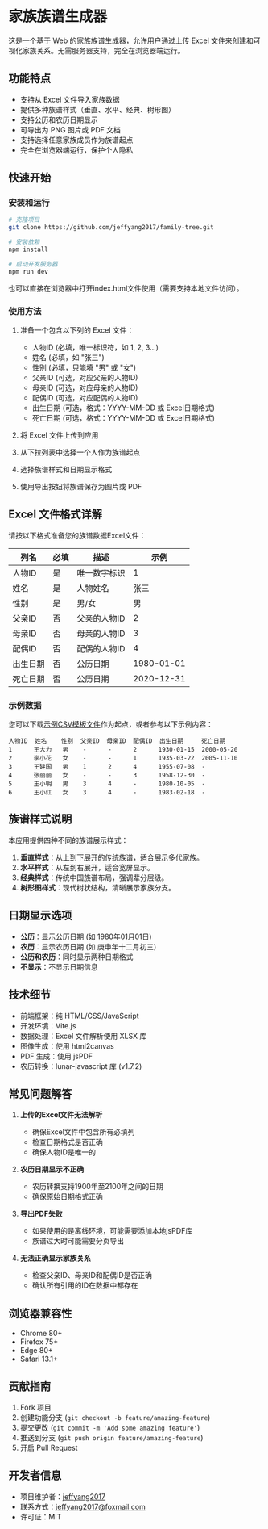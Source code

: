 # 家族族谱生成器

这是一个基于 Web 的家族族谱生成器，允许用户通过上传 Excel 文件来创建和可视化家族关系。无需服务器支持，完全在浏览器端运行。

## 功能特点

- 支持从 Excel 文件导入家族数据
- 提供多种族谱样式（垂直、水平、经典、树形图）
- 支持公历和农历日期显示
- 可导出为 PNG 图片或 PDF 文档
- 支持选择任意家族成员作为族谱起点
- 完全在浏览器端运行，保护个人隐私

## 快速开始

### 安装和运行

```bash
# 克隆项目
git clone https://github.com/jeffyang2017/family-tree.git

# 安装依赖
npm install

# 启动开发服务器
npm run dev
```

也可以直接在浏览器中打开index.html文件使用（需要支持本地文件访问）。

### 使用方法

1. 准备一个包含以下列的 Excel 文件：
   - 人物ID (必填，唯一标识符，如 1, 2, 3...)
   - 姓名 (必填，如 "张三")
   - 性别 (必填，只能填 "男" 或 "女")
   - 父亲ID (可选，对应父亲的人物ID)
   - 母亲ID (可选，对应母亲的人物ID)
   - 配偶ID (可选，对应配偶的人物ID)
   - 出生日期 (可选，格式：YYYY-MM-DD 或 Excel日期格式)
   - 死亡日期 (可选，格式：YYYY-MM-DD 或 Excel日期格式)

2. 将 Excel 文件上传到应用
3. 从下拉列表中选择一个人作为族谱起点
4. 选择族谱样式和日期显示格式
5. 使用导出按钮将族谱保存为图片或 PDF

## Excel 文件格式详解

请按以下格式准备您的族谱数据Excel文件：

| 列名 | 必填 | 描述 | 示例 |
|------|-----|------|------|
| 人物ID | 是 | 唯一数字标识 | 1 |
| 姓名 | 是 | 人物姓名 | 张三 |
| 性别 | 是 | 男/女 | 男 |
| 父亲ID | 否 | 父亲的人物ID | 2 |
| 母亲ID | 否 | 母亲的人物ID | 3 |
| 配偶ID | 否 | 配偶的人物ID | 4 |
| 出生日期 | 否 | 公历日期 | 1980-01-01 |
| 死亡日期 | 否 | 公历日期 | 2020-12-31 |

### 示例数据

您可以下载[示例CSV模板文件](sample-template.csv)作为起点，或者参考以下示例内容：

```
人物ID  姓名    性别  父亲ID  母亲ID  配偶ID  出生日期     死亡日期
1      王大力   男    -      -      2      1930-01-15  2000-05-20
2      李小花   女    -      -      1      1935-03-22  2005-11-10
3      王建国   男    1      2      4      1955-07-08  -
4      张丽丽   女    -      -      3      1958-12-30  -
5      王小明   男    3      4      -      1980-10-05  -
6      王小红   女    3      4      -      1983-02-18  -
```

## 族谱样式说明

本应用提供四种不同的族谱展示样式：

1. **垂直样式**：从上到下展开的传统族谱，适合展示多代家族。
2. **水平样式**：从左到右展开，适合宽屏显示。
3. **经典样式**：传统中国族谱布局，强调辈分层级。
4. **树形图样式**：现代树状结构，清晰展示家族分支。

## 日期显示选项

- **公历**：显示公历日期 (如 1980年01月01日)
- **农历**：显示农历日期 (如 庚申年十二月初三)
- **公历和农历**：同时显示两种日期格式
- **不显示**：不显示日期信息

## 技术细节

- 前端框架：纯 HTML/CSS/JavaScript
- 开发环境：Vite.js
- 数据处理：Excel 文件解析使用 XLSX 库
- 图像生成：使用 html2canvas
- PDF 生成：使用 jsPDF
- 农历转换：lunar-javascript 库 (v1.7.2)

## 常见问题解答

1. **上传的Excel文件无法解析**
   - 确保Excel文件中包含所有必填列
   - 检查日期格式是否正确
   - 确保人物ID是唯一的

2. **农历日期显示不正确**
   - 农历转换支持1900年至2100年之间的日期
   - 确保原始日期格式正确

3. **导出PDF失败**
   - 如果使用的是离线环境，可能需要添加本地jsPDF库
   - 族谱过大时可能需要分页导出

4. **无法正确显示家族关系**
   - 检查父亲ID、母亲ID和配偶ID是否正确
   - 确认所有引用的ID在数据中都存在

## 浏览器兼容性

- Chrome 80+
- Firefox 75+
- Edge 80+
- Safari 13.1+

## 贡献指南

1. Fork 项目
2. 创建功能分支 (`git checkout -b feature/amazing-feature`)
3. 提交更改 (`git commit -m 'Add some amazing feature'`)
4. 推送到分支 (`git push origin feature/amazing-feature`)
5. 开启 Pull Request

## 开发者信息

- 项目维护者：[jeffyang2017](https://github.com/jeffyang2017)
- 联系方式：jeffyang2017@foxmail.com
- 许可证：MIT

